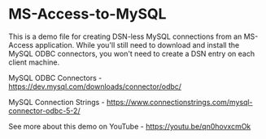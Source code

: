 # MS-Access-to-MySQL

This is a demo file for creating DSN-less MySQL connections from an MS-Access application.  While you'll still need to download and install the MySQL ODBC connectors, you won't need to create a DSN entry on each client machine.

MySQL ODBC Connectors - https://dev.mysql.com/downloads/connector/odbc/

MySQL Connection Strings - https://www.connectionstrings.com/mysql-connector-odbc-5-2/

See more about this demo on YouTube - https://youtu.be/qn0hovxcmOk
